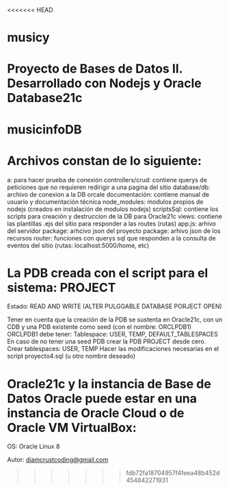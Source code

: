 <<<<<<< HEAD
# musicy
Proyecto de Bases de Datos II. Desarrollado con Nodejs y Oracle Database21c
=======
# musicinfoDB

# Archivos constan de lo siguiente:
  a: para hacer prueba de conexión
  controllers/crud: contiene querys de peticiones que no requieren redirigir a una pagina del sitio
  database/db: archivo de conexion a la DB orcale
  documentación: contiene manual de usuario y documentación técnica
  node_modules: modulos propios de nodejs (creados en instalación de modulos nodejs)
  scriptsSql: contiene los scripts para creación y destruccion de la DB para Oracle21c
  views: contiene las plantillas .ejs del sitio para responder a las routes (rutas)
  app.js: arhivo del servidor
  package: arhcivo json del proyecto
  package: arhivo json de los recursos
  router: funciones con querys sql que responden a la consulta de eventos del sitio (rutas: localhost:5000/home, etc)

# La PDB creada con el script para el sistema: PROJECT
  Estado: READ AND WRITE (ALTER PULGGABLE DATABASE PORJECT OPEN)

  Tener en cuenta que la creación de la PDB se sustenta en Oracle21c, con un CDB y una PDB existente como seed (con el nombre: ORCLPDB1)
  ORCLPDB1 debe tener:
    Tablespace: USER, TEMP, DEFAULT_TABLESPACES
    En caso de no tener una seed PDB crear la PDB PROJECT desde cero.
      Crear tablespaces:  USER, TEMP
    Hacer las modificaciones necesarias en el script proyecto4.sql (u otro nombre deseado)

# Oracle21c y la instancia de Base de Datos Oracle puede estar en una instancia de Oracle Cloud o de Oracle VM VirtualBox:
  OS: Oracle Linux 8


Autor:
  diamcrustcoding@gmail.com

>>>>>>> fdb72fa18704957f4feea48b452d454842271931
